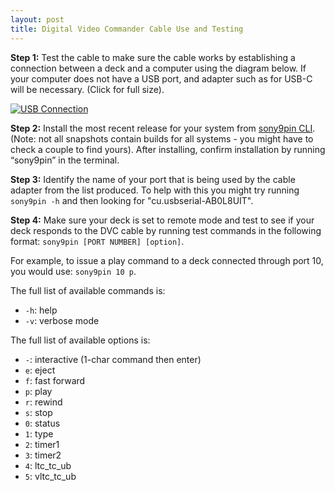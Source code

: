 ```yaml
---
layout: post
title: Digital Video Commander Cable Use and Testing
---
```


__Step 1:__ Test the cable to make sure the cable works by establishing a connection between a deck and a computer using the diagram below. If your computer does not have a USB port, and adapter such as for USB-C will be necessary. (Click for full size).

<a href="{{ site.baseurl }}/images/DigitalVideoCommander_DVC-Setup_V2_USB-B.png"><img alt="USB Connection" src="{{ site.baseurl }}/images/DigitalVideoCommander_DVC-Setup_V2_USB-B.png"></a>

__Step 2:__ Install the most recent release for your system from [sony9pin CLI](https://old.mediaarea.net/download/snapshots/binary/sony9pin/). (Note: not all snapshots contain builds for all systems - you might have to check a couple to find yours).  After installing, confirm installation by running “sony9pin” in the terminal.

__Step 3:__ Identify the name of your port that is being used by the cable adapter from the list produced. To help with this you might try running `sony9pin -h` and then looking for "cu.usbserial-AB0L8UIT".

__Step 4:__ Make sure your deck is set to remote mode and test to see if your deck responds to the DVC cable by running test commands in the following format: `sony9pin [PORT NUMBER] [option]`.

For example, to issue a play command to a deck connected through port 10, you would use: `sony9pin 10 p`.

The full list of available commands is:
* `-h`: help
* `-v`: verbose mode

The full list of available options is:
* `-`: interactive (1-char command then enter)
* `e`: eject
* `f`: fast forward
* `p`: play
* `r`: rewind
* `s`: stop
* `0`: status
* `1`: type
* `2`: timer1
* `3`: timer2
* `4`: ltc_tc_ub
* `5`: vltc_tc_ub